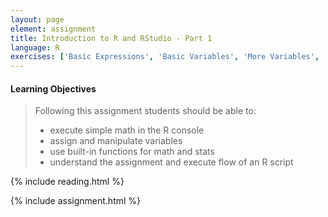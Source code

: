 ```yaml
---
layout: page
element: assignment
title: Introduction to R and RStudio - Part 1
language: R
exercises: ['Basic Expressions', 'Basic Variables', 'More Variables', 'Built-in Functions', 'Modify the Code']
---
```


#### Learning Objectives

> Following this assignment students should be able to:
>
> - execute simple math in the R console
> - assign and manipulate variables
> - use built-in functions for math and stats
> - understand the assignment and execute flow of an R script

{% include reading.html %}

{% include assignment.html %}

